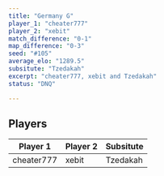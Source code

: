 ```yaml
---
title: "Germany G"
player_1: "cheater777"
player_2: "xebit"
match_difference: "0-1"
map_difference: "0-3"
seed: "#105"
average_elo: "1289.5"
subsitute: "Tzedakah"
excerpt: "cheater777, xebit and Tzedakah"
status: "DNQ"

---
```

## Players

| Player 1 | Player 2 | Subsitute |
| -- | -- | -- |
| cheater777 | xebit | Tzedakah |
